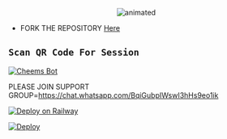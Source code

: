 
<p align="center"><img src="https://i.ibb.co/p4tYsy5/JOKER-WHTSAPP-USER-BOT-CREATED-BY-IMALSHA-3.png" alt="animated" /></p>







- FORK THE REPOSITORY [Here](https://github.com/imalshanathsara1/JOKER-WHTSAPP-BOT/fork)

## `Scan QR Code For Session`
[![Cheems Bot](https://repl.it/badge/github/quiec/whatsasena)](https://replit.com/@imalshanathsara/JOKER-Bot-Multi-Device-Qr-Code-Generator?v=1)

 PLEASE JOIN SUPPORT GROUP=https://chat.whatsapp.com/BqiGubpIWswI3hHs9eo1ik

[![Deploy on Railway](https://railway.app/button.svg)](https://railway.app/new/template?template=https://github.com/imalshanathsara1/JOKER-WHTSAPP-BOT)

[![Deploy](https://www.herokucdn.com/deploy/button.svg)](https://heroku.com/deploy?template=https://github.com/imalshanathsara1/JOKER-WHTSAPP-BOT)

